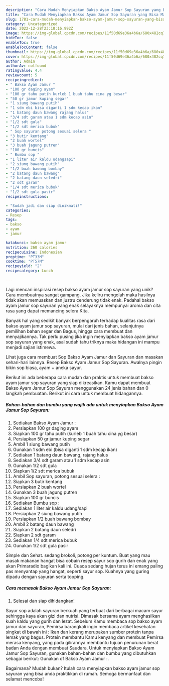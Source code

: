 ```yaml
---
description: "Cara Mudah Menyiapkan Bakso Ayam Jamur Sop Sayuran yang Bisa Manjain Lidah"
title: "Cara Mudah Menyiapkan Bakso Ayam Jamur Sop Sayuran yang Bisa Manjain Lidah"
slug: 1781-cara-mudah-menyiapkan-bakso-ayam-jamur-sop-sayuran-yang-bisa-manjain-lidah
category: Uncategorized
date: 2022-12-28T23:18:16.992Z
image: https://img-global.cpcdn.com/recipes/11f50d69e36a4b6a/680x482cq70/bakso-ayam-jamur-sop-sayuran-foto-resep-utama.jpg
hideToc: false
enableToc: true
enableTocContent: false
thumbnail: https://img-global.cpcdn.com/recipes/11f50d69e36a4b6a/680x482cq70/bakso-ayam-jamur-sop-sayuran-foto-resep-utama.jpg
cover: https://img-global.cpcdn.com/recipes/11f50d69e36a4b6a/680x482cq70/bakso-ayam-jamur-sop-sayuran-foto-resep-utama.jpg
author: Admin
authorAv: notfound
ratingvalue: 4.4
reviewcount: 5
recipeingredient:
- " Bakso Ayam Jamur "
- "100 gr daging ayam"
- "100 gr tahu putih kurleb 1 buah tahu cina yg besar"
- "50 gr jamur kuping segar"
- "1 siung bawang putih"
- "1 sdm ebi bisa diganti 1 sdm kecap ikan"
- "1 batang daun bawang rajang halus"
- "3/4 sdt garam atau 1 sdm kecap asin"
- "1/2 sdt gula"
- "1/2 sdt merica bubuk"
- " Sop sayuran potong sesuai selera "
- "3 butir kentang"
- "2 buah wortel"
- "3 buah jagung putren"
- "100 gr buncis"
- " Bumbu sop "
- "1 liter air kaldu udangsapi"
- "2 siung bawang putih"
- "1/2 buah bawang bombay"
- "2 batang daun bawang"
- "2 batang daun seledri"
- "2 sdt garam"
- "1/4 sdt merica bubuk"
- "1/2 sdt gula pasir"
recipeinstructions:

- "Sudah jadi dan siap dinikmati!"
categories:
- Resep
tags:
- bakso
- ayam
- jamur

katakunci: bakso ayam jamur 
nutrition: 260 calories
recipecuisine: Indonesian
preptime: "PT33M"
cooktime: "PT57M"
recipeyield: "2"
recipecategory: Lunch

---
```





Lagi mencari inspirasi resep bakso ayam jamur sop sayuran yang unik? Cara membuatnya sangat gampang. Jika keliru mengolah maka hasilnya tidak akan memuaskan dan justru cenderung tidak enak. Padahal bakso ayam jamur sop sayuran yang enak selayaknya mempunyai aroma dan cita rasa yang dapat memancing selera Kita.





Banyak hal yang sedikit banyak berpengaruh terhadap kualitas rasa dari bakso ayam jamur sop sayuran, mulai dari jenis bahan, selanjutnya pemilihan bahan segar dan Bagus, hingga cara membuat dan menyajikannya. Tak perlu pusing jika ingin menyiapkan bakso ayam jamur sop sayuran yang enak,      asal sudah tahu triknya maka hidangan ini mampu menjadi sajian istimewa.














Lihat juga cara membuat Sop Bakso Ayam Jamur dan Sayuran dan masakan sehari-hari lainnya. Resep Bakso Ayam Jamur Sop Sayuran. Awalnya pingin bikin sop biasa, ayam + aneka sayur.






Berikut ini ada beberapa cara mudah dan praktis untuk membuat bakso ayam jamur sop sayuran yang siap dikreasikan. Kamu dapat membuat Bakso Ayam Jamur Sop Sayuran menggunakan 24 jenis bahan dan 0 langkah pembuatan. Berikut ini cara untuk membuat hidangannya.

<!--inarticleads1-->

##### Bahan-bahan dan bumbu yang wajib ada untuk menyiapkan Bakso Ayam Jamur Sop Sayuran:

1. Sediakan  Bakso Ayam Jamur :
1. Persiapkan 100 gr daging ayam
1. Siapkan 100 gr tahu putih (kurleb 1 buah tahu cina yg besar)
1. Persiapkan 50 gr jamur kuping segar
1. Ambil 1 siung bawang putih
1. Gunakan 1 sdm ebi (bisa diganti 1 sdm kecap ikan)
1. Sediakan 1 batang daun bawang, rajang halus
1. Sediakan 3/4 sdt garam atau 1 sdm kecap asin
1. Gunakan 1/2 sdt gula
1. Siapkan 1/2 sdt merica bubuk
1. Ambil  Sop sayuran, potong sesuai selera :
1. Siapkan 3 butir kentang
1. Persiapkan 2 buah wortel
1. Gunakan 3 buah jagung putren
1. Siapkan 100 gr buncis
1. Sediakan  Bumbu sop :
1. Sediakan 1 liter air kaldu udang/sapi
1. Persiapkan 2 siung bawang putih
1. Persiapkan 1/2 buah bawang bombay
1. Ambil 2 batang daun bawang
1. Siapkan 2 batang daun seledri
1. Siapkan 2 sdt garam
1. Sediakan 1/4 sdt merica bubuk
1. Gunakan 1/2 sdt gula pasir


Simple dan Sehat. sedang brokoli, potong per kuntum. Buat yang mau masak makanan hangat bisa cobain resep sayur sop gurih dan enak yang akan Primaradio bagikan kali ini. Cuaca sedang hujan terus ini emang paling pas menyantap yang hangat, seperti sayur sop. Kuahnya yang guring dipadu dengan sayuran serta topping. 

<!--inarticleads2-->

##### Cara memasak Bakso Ayam Jamur Sop Sayuran:


1. Selesai dan siap dihidangkan!

Sayur sop adalah sayuran berkuah yang terbuat dari berbagai macam sayur sehingga kaya akan gizi dan nutrisi. Dimasak bersama ayam menghasilkan kuah kaldu yang gurih dan lezat. Sebelum Kamu membaca sop bakso ayam jamur dan sayuran, Pemirsa barangkali ingin membaca artikel kesehatan singkat di bawah ini : Ikan dan kerang merupakan sumber protein tanpa lemak yang bagus. Protein membantu Kamu kenyang dan membuat Pemirsa merasa kenyang, yang pada gilirannya membantu tujuan penurunan berat badan Anda dengan membuat Saudara. Untuk menyiapkan Bakso Ayam Jamur Sop Sayuran, gunakan bahan-bahan dan bumbu yang dibutuhkan sebagai berikut: Gunakan of Bakso Ayam Jamur :. 

Bagaimana? Mudah bukan? Itulah cara menyiapkan bakso ayam jamur sop sayuran yang bisa anda praktikkan di rumah. Semoga bermanfaat dan selamat mencoba!
